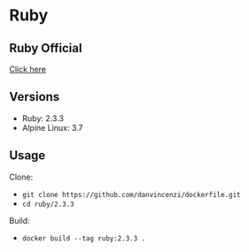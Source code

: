 # Ruby

## Ruby Official

[Click here](https://www.ruby-lang.org/en/)

## Versions

- Ruby: 2.3.3
- Alpine Linux: 3.7

## Usage

Clone:

- ``` git clone https://github.com/danvincenzi/dockerfile.git ```
- ``` cd ruby/2.3.3 ```

Build:

- ``` docker build --tag ruby:2.3.3 . ```
